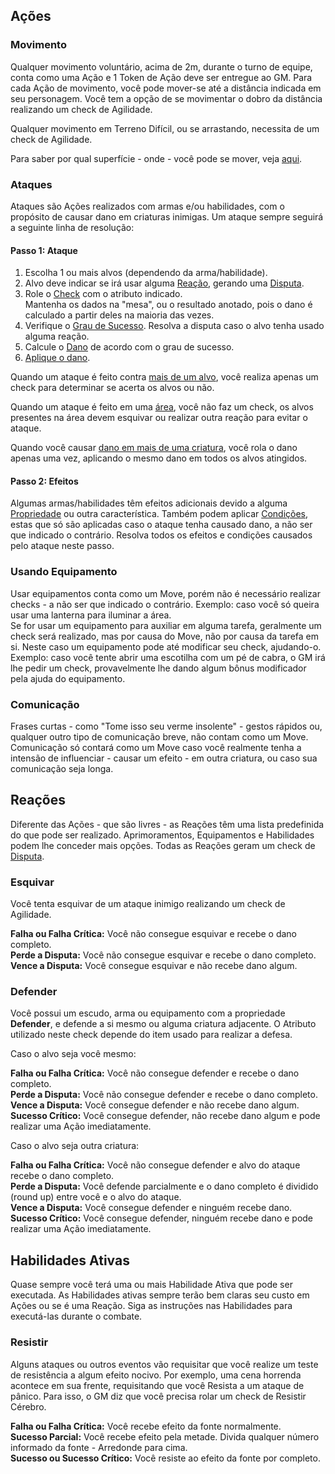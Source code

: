 
## Ações

### Movimento

Qualquer movimento voluntário, acima de 2m, durante o turno de equipe, conta como uma Ação e 1 Token de Ação deve ser entregue ao GM. Para cada Ação de movimento, você pode mover-se até a distância indicada em seu personagem. Você tem a opção de se movimentar o dobro da distância realizando um check de Agilidade.

Qualquer movimento em Terreno Difícil, ou se arrastando, necessita de um check de Agilidade.

Para saber por qual superfície - onde - você pode se mover, veja [aqui](../character/movement.md).

### Ataques

Ataques são Ações realizados com armas e/ou habilidades, com o propósito de causar dano em criaturas inimigas. Um ataque sempre seguirá a seguinte linha de resolução:

#### Passo 1: Ataque

1. Escolha 1 ou mais alvos (dependendo da arma/habilidade).
2. Alvo deve indicar se irá usar alguma [Reação](#reações), gerando uma [Disputa](../checks.md#disputa).
3. Role o [Check](../checks.md) com o atributo indicado.   
   Mantenha os dados na "mesa", ou o resultado anotado, pois o dano é calculado a partir deles na maioria das vezes.
4. Verifique o [Grau de Sucesso](../checks.md#graus-de-sucesso). Resolva a disputa caso o alvo tenha usado alguma reação.
5. Calcule o [Dano](./damage.md#calculando-dano) de acordo com o grau de sucesso.  
6. [Aplique o dano](./damage.md#aplicando-dano).

Quando um ataque é feito contra <ins>mais de um alvo</ins>, você realiza apenas um check para determinar se acerta os alvos ou não.

Quando um ataque é feito em uma <ins>área</ins>, você não faz um check, os alvos presentes na área devem esquivar ou realizar outra reação para evitar o ataque.

Quando você causar <ins>dano em mais de uma criatura</ins>, você rola o dano apenas uma vez, aplicando o mesmo dano em todos os alvos atingidos.

#### Passo 2: Efeitos

Algumas armas/habilidades têm efeitos adicionais devido a alguma [Propriedade](../character/weapons.md#propriedades-1) ou outra característica. Também podem aplicar [Condições](), estas que só são aplicadas caso o ataque tenha causado dano, a não ser que indicado o contrário. Resolva todos os efeitos e condições causados pelo ataque neste passo.

<!-- ### Ações Surpresas -->

### Usando Equipamento

Usar equipamentos conta como um Move, porém não é necessário realizar checks - a não ser que indicado o contrário. Exemplo: caso você só queira usar uma lanterna para iluminar a área.  
Se for usar um equipamento para auxiliar em alguma tarefa, geralmente um check será realizado, mas por causa do Move, não por causa da tarefa em si. Neste caso um equipamento pode até modificar seu check, ajudando-o. Exemplo: caso você tente abrir uma escotilha com um pé de cabra, o GM irá lhe pedir um check, provavelmente lhe dando algum bônus modificador pela ajuda do equipamento.

### Comunicação

Frases curtas - como "Tome isso seu verme insolente" - gestos rápidos ou, qualquer outro tipo de comunicação breve, não contam como um Move.  Comunicação só contará como um Move caso você realmente tenha a intensão de influenciar - causar um efeito - em outra criatura, ou caso sua comunicação seja longa.

## Reações

Diferente das Ações - que são livres - as Reações têm uma lista predefinida do que pode ser realizado. Aprimoramentos, Equipamentos e Habilidades podem lhe conceder mais opções. Todas as Reações geram um check de [Disputa](../checks.md#disputa).

### Esquivar

Você tenta esquivar de um ataque inimigo realizando um check de Agilidade.

**Falha ou Falha Crítica:** Você não consegue esquivar e recebe o dano completo.  
**Perde a Disputa:** Você não consegue esquivar e recebe o dano completo.  
**Vence a Disputa:** Você consegue esquivar e não recebe dano algum.

### Defender

Você possui um escudo, arma ou equipamento com a propriedade **Defender**, e defende a si mesmo ou alguma criatura adjacente. O Atributo utilizado neste check depende do item usado para realizar a defesa.

Caso o alvo seja você mesmo:

**Falha ou Falha Crítica:** Você não consegue defender e recebe o dano completo.  
**Perde a Disputa:** Você não consegue defender e recebe o dano completo.  
**Vence a Disputa:** Você consegue defender e não recebe dano algum.  
**Sucesso Crítico:** Você consegue defender, não recebe dano algum e pode realizar uma Ação imediatamente. 

Caso o alvo seja outra criatura:

**Falha ou Falha Crítica:** Você não consegue defender e alvo do ataque recebe o dano completo.   
**Perde a Disputa:** Você defende parcialmente e o dano completo é dividido (round up) entre você e o alvo do ataque.   
**Vence a Disputa:** Você consegue defender e ninguém recebe dano.  
**Sucesso Crítico:** Você consegue defender, ninguém recebe dano e pode realizar uma Ação imediatamente.  

## Habilidades Ativas

Quase sempre você terá uma ou mais Habilidade Ativa que pode ser executada. As Habilidades ativas sempre terão bem claras seu custo em Ações ou se é uma Reação. Siga as instruções nas Habilidades para executá-las durante o combate.

### Resistir

Alguns ataques ou outros eventos vão requisitar que você realize um teste de resistência a algum efeito nocivo. Por exemplo, uma cena horrenda acontece em sua frente, requisitando que você Resista a um ataque de pânico. Para isso, o GM diz que você precisa rolar um check de Resistir Cérebro.

**Falha ou Falha Crítica:** Você recebe efeito da fonte normalmente.   
**Sucesso Parcial:** Você recebe efeito pela metade. Divida qualquer número informado da fonte - Arredonde para cima.   
**Sucesso ou Sucesso Crítico:** Você resiste ao efeito da fonte por completo.